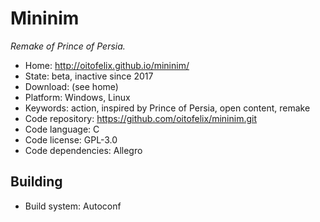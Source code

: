 # Mininim

_Remake of Prince of Persia._

- Home: http://oitofelix.github.io/mininim/
- State: beta, inactive since 2017
- Download: (see home)
- Platform: Windows, Linux
- Keywords: action, inspired by Prince of Persia, open content, remake
- Code repository: https://github.com/oitofelix/mininim.git
- Code language: C
- Code license: GPL-3.0
- Code dependencies: Allegro

## Building

- Build system: Autoconf
